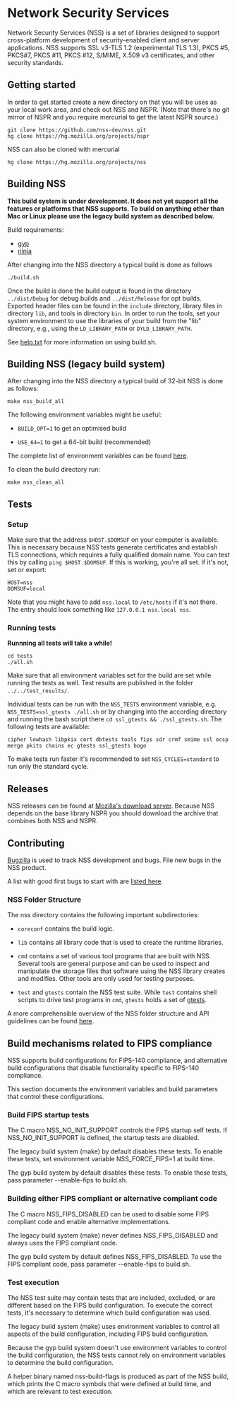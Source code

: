 # Network Security Services

Network Security Services (NSS) is a set of libraries designed to support
cross-platform development of security-enabled client and server
applications. NSS supports SSL v3-TLS 1.2 (experimental TLS 1.3), PKCS #5, PKCS#7,
PKCS #11, PKCS #12, S/MIME, X.509 v3 certificates, and other security
standards.

## Getting started

In order to get started create a new directory on that you will be uses as your
local work area, and check out NSS and NSPR. (Note that there's no git mirror of
NSPR and you require mercurial to get the latest NSPR source.)

    git clone https://github.com/nss-dev/nss.git
    hg clone https://hg.mozilla.org/projects/nspr

NSS can also be cloned with mercurial

    hg clone https://hg.mozilla.org/projects/nss

## Building NSS

**This build system is under development. It does not yet support all the
features or platforms that NSS supports. To build on anything other than Mac or
Linux please use the legacy build system as described below.**

Build requirements:

* [gyp](https://gyp.gsrc.io/)
* [ninja](https://ninja-build.org/)

After changing into the NSS directory a typical build is done as follows

    ./build.sh

Once the build is done the build output is found in the directory
`../dist/Debug` for debug builds and `../dist/Release` for opt builds.
Exported header files can be found in the `include` directory, library files in
directory `lib`, and tools in directory `bin`. In order to run the tools, set
your system environment to use the libraries of your build from the "lib"
directory, e.g., using the `LD_LIBRARY_PATH` or `DYLD_LIBRARY_PATH`.

See [help.txt](https://hg.mozilla.org/projects/nss/raw-file/tip/help.txt) for
more information on using build.sh.

## Building NSS (legacy build system)

After changing into the NSS directory a typical build of 32-bit NSS is done as
follows:

    make nss_build_all

The following environment variables might be useful:

* `BUILD_OPT=1` to get an optimised build

* `USE_64=1` to get a 64-bit build (recommended)

The complete list of environment variables can be found
[here](https://developer.mozilla.org/en-US/docs/Mozilla/Projects/NSS/Reference/NSS_environment_variables).

To clean the build directory run:

    make nss_clean_all

## Tests

### Setup

Make sure that the address `$HOST.$DOMSUF` on your computer is available. This
is necessary because NSS tests generate certificates and establish TLS
connections, which requires a fully qualified domain name.
You can test this by
calling `ping $HOST.$DOMSUF`. If this is working, you're all set.  If it's not,
set or export:

    HOST=nss
    DOMSUF=local

Note that you might have to add `nss.local` to `/etc/hosts` if it's not
there. The entry should look something like `127.0.0.1 nss.local nss`.

### Running tests

**Runnning all tests will take a while!**

    cd tests
    ./all.sh

Make sure that all environment variables set for the build are set while running
the tests as well.  Test results are published in the folder
`../../test_results/`.

Individual tests can be run with the `NSS_TESTS` environment variable,
e.g. `NSS_TESTS=ssl_gtests ./all.sh` or by changing into the according directory
and running the bash script there `cd ssl_gtests && ./ssl_gtests.sh`.  The
following tests are available:

    cipher lowhash libpkix cert dbtests tools fips sdr crmf smime ssl ocsp merge pkits chains ec gtests ssl_gtests bogo

To make tests run faster it's recommended to set `NSS_CYCLES=standard` to run
only the standard cycle.

## Releases

NSS releases can be found at [Mozilla's download
server](https://ftp.mozilla.org/pub/security/nss/releases/). Because NSS depends
on the base library NSPR you should download the archive that combines both NSS
and NSPR.

## Contributing

[Bugzilla](https://bugzilla.mozilla.org/) is used to track NSS development and
bugs. File new bugs in the NSS product.

A list with good first bugs to start with are [listed
here](https://bugzilla.mozilla.org/buglist.cgi?keywords=good-first-bug%2C%20&keywords_type=allwords&list_id=13238861&resolution=---&query_format=advanced&product=NSS).

### NSS Folder Structure

The nss directory contains the following important subdirectories:

- `coreconf` contains the build logic.

- `lib` contains all library code that is used to create the runtime libraries.

- `cmd` contains a set of various tool programs that are built with NSS. Several
  tools are general purpose and can be used to inspect and manipulate the
  storage files that software using the NSS library creates and modifies. Other
  tools are only used for testing purposes.

- `test` and `gtests` contain the NSS test suite. While `test` contains shell
  scripts to drive test programs in `cmd`, `gtests` holds a set of
  [gtests](https://github.com/google/googletest).

A more comprehensible overview of the NSS folder structure and API guidelines
can be found
[here](https://developer.mozilla.org/en-US/docs/Mozilla/Projects/NSS/NSS_API_Guidelines).

## Build mechanisms related to FIPS compliance

NSS supports build configurations for FIPS-140 compliance, and alternative build
configurations that disable functionality specific to FIPS-140 compliance.

This section documents the environment variables and build parameters that
control these configurations.

### Build FIPS startup tests

The C macro NSS_NO_INIT_SUPPORT controls the FIPS startup self tests.
If NSS_NO_INIT_SUPPORT is defined, the startup tests are disabled.

The legacy build system (make) by default disables these tests.
To enable these tests, set environment variable NSS_FORCE_FIPS=1 at build time.

The gyp build system by default disables these tests.
To enable these tests, pass parameter --enable-fips to build.sh.

### Building either FIPS compliant or alternative compliant code

The C macro NSS_FIPS_DISABLED can be used to disable some FIPS compliant code
and enable alternative implementations.

The legacy build system (make) never defines NSS_FIPS_DISABLED and always uses
the FIPS compliant code.

The gyp build system by default defines NSS_FIPS_DISABLED.
To use the FIPS compliant code, pass parameter --enable-fips to build.sh.

### Test execution

The NSS test suite may contain tests that are included, excluded, or are
different based on the FIPS build configuration. To execute the correct tests,
it's necessary to determine which build configuration was used.

The legacy build system (make) uses environment variables to control all
aspects of the build configuration, including FIPS build configuration.

Because the gyp build system doesn't use environment variables to control the
build configuration, the NSS tests cannot rely on environment variables to
determine the build configuration.

A helper binary named nss-build-flags is produced as part of the NSS build,
which prints the C macro symbols that were defined at build time, and which are
relevant to test execution.
